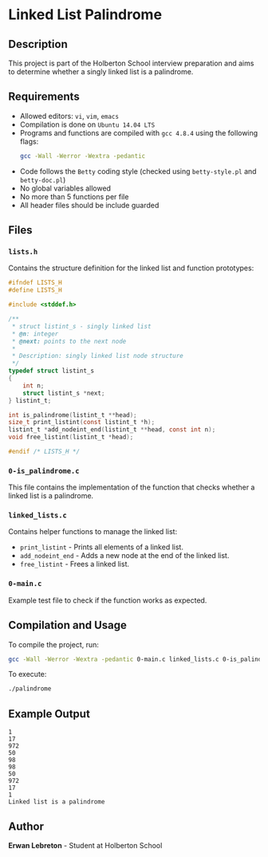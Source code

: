 # Linked List Palindrome

## Description

This project is part of the Holberton School interview preparation and aims to determine whether a singly linked list is a palindrome.

## Requirements

- Allowed editors: `vi`, `vim`, `emacs`
- Compilation is done on `Ubuntu 14.04 LTS`
- Programs and functions are compiled with `gcc 4.8.4` using the following flags:
  ```sh
  gcc -Wall -Werror -Wextra -pedantic
  ```
- Code follows the `Betty` coding style (checked using `betty-style.pl` and `betty-doc.pl`)
- No global variables allowed
- No more than 5 functions per file
- All header files should be include guarded

## Files

### `lists.h`

Contains the structure definition for the linked list and function prototypes:

```c
#ifndef LISTS_H
#define LISTS_H

#include <stddef.h>

/**
 * struct listint_s - singly linked list
 * @n: integer
 * @next: points to the next node
 *
 * Description: singly linked list node structure
 */
typedef struct listint_s
{
    int n;
    struct listint_s *next;
} listint_t;

int is_palindrome(listint_t **head);
size_t print_listint(const listint_t *h);
listint_t *add_nodeint_end(listint_t **head, const int n);
void free_listint(listint_t *head);

#endif /* LISTS_H */
```

### `0-is_palindrome.c`

This file contains the implementation of the function that checks whether a linked list is a palindrome.

### `linked_lists.c`

Contains helper functions to manage the linked list:

- `print_listint` - Prints all elements of a linked list.
- `add_nodeint_end` - Adds a new node at the end of the linked list.
- `free_listint` - Frees a linked list.

### `0-main.c`

Example test file to check if the function works as expected.

## Compilation and Usage

To compile the project, run:

```sh
gcc -Wall -Werror -Wextra -pedantic 0-main.c linked_lists.c 0-is_palindrome.c -o palindrome
```

To execute:

```sh
./palindrome
```

## Example Output

```
1
17
972
50
98
98
50
972
17
1
Linked list is a palindrome
```

## Author

**Erwan Lebreton** - Student at Holberton School

